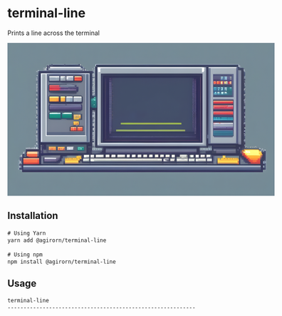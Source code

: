 # terminal-line

Prints a line across the terminal

<img src="./assets/cover.png" alt="yardman" style="max-width:600px;"/>

## Installation

```shel
# Using Yarn
yarn add @agirorn/terminal-line

# Using npm
npm install @agirorn/terminal-line
```

## Usage

```shel
terminal-line
-----------------------------------------------------------
```
